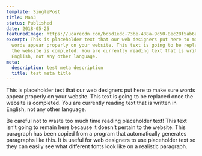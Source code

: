 ```yaml
---
template: SinglePost
title: Man3
status: Published
date: 2018-05-25
featuredImage: https://ucarecdn.com/bd5d1edc-73be-488a-9d50-8ec28f5ab6a9/
excerpt: This is placeholder text that our web designers put here to make sure
  words appear properly on your website. This text is going to be replaced once
  the website is completed. You are currently reading text that is written in
  English, not any other language.
meta:
  description: test meta description
  title: test meta title
---
```


This is placeholder text that our web designers put here to make sure words appear properly on your website. This text is going to be replaced once the website is completed. You are currently reading text that is written in English, not any other language.

Be careful not to waste too much time reading placeholder text! This text isn’t going to remain here because it doesn't pertain to the website. This paragraph has been copied from a program that automatically generates paragraphs like this. It is useful for web designers to use placeholder text so they can easily see what different fonts look like on a realistic paragraph.
